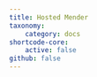 ```yaml
---
title: Hosted Mender
taxonomy:
    category: docs
shortcode-core:
    active: false
github: false
---
```



